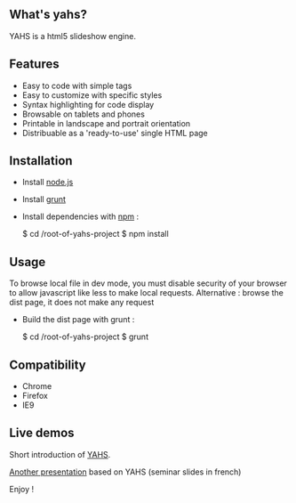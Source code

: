 ## What's yahs?

  YAHS is a html5 slideshow engine.

## Features

- Easy to code with simple tags
- Easy to customize with specific styles
- Syntax highlighting for code display
- Browsable on tablets and phones
- Printable in landscape and portrait orientation
- Distribuable as a 'ready-to-use' single HTML page

## Installation

- Install [node.js](http://nodejs.org/)
- Install [grunt](http://gruntjs.com/)
- Install dependencies with [npm](https://npmjs.org/) :

  $ cd /root-of-yahs-project
  $ npm install


## Usage

To browse local file in dev mode, you must disable security of your browser to allow javascript like less to make local requests.
Alternative : browse the dist page, it does not make any request

- Build the dist page with grunt :

  $ cd /root-of-yahs-project
  $ grunt

## Compatibility

- Chrome
- Firefox
- IE9

## Live demos

  Short introduction of [YAHS](http://openhoat.github.com/yahs/presentation/index.html).

  [Another presentation](http://openhoat.github.com/yahs/nodejs-presentation/index.html) based on YAHS (seminar slides in french)

Enjoy !
